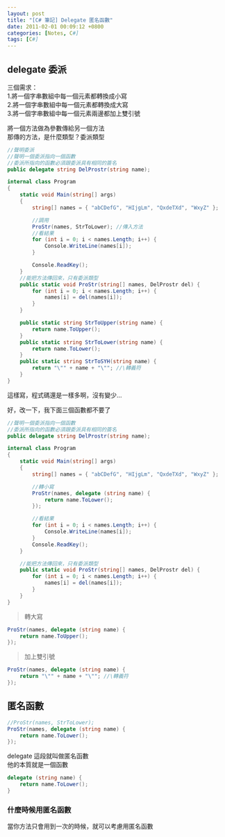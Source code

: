 ```yaml
---
layout: post
title: "[C# 筆記] Delegate 匿名函數"
date: 2011-02-01 00:09:12 +0800
categories: [Notes, C#]
tags: [C#]
---
```


## delegate 委派
三個需求：  
1.將一個字串數組中每一個元素都轉換成小寫  
2.將一個字串數組中每一個元素都轉換成大寫  
3.將一個字串數組中每一個元素兩邊都加上雙引號    

將一個方法做為參數傳給另一個方法  
那傳的方法，是什麼類型？委派類型    

```c#
//聲明委派
//聲明一個委派指向一個函數
//委派所指向的函數必須跟委派具有相同的簽名
public delegate string DelProstr(string name);

internal class Program
{
    static void Main(string[] args)
    {
        string[] names = { "abCDefG", "HIjgLm", "QxdeTXd", "WxyZ" };

        //調用
        ProStr(names, StrToLower); //傳入方法
        //看結果
        for (int i = 0; i < names.Length; i++) {
            Console.WriteLine(names[i]);
        }

        Console.ReadKey();
    }
    //能把方法傳回來，只有委派類型
    public static void ProStr(string[] names, DelProstr del) {
        for (int i = 0; i < names.Length; i++) {
            names[i] = del(names[i]);
        }
    }

    public static string StrToUpper(string name) {
        return name.ToUpper();
    }
    public static string StrToLower(string name) {
        return name.ToLower();
    }
    public static string StrToSYH(string name) {
        return "\"" + name + "\""; //\轉義符
    }
}
```
這樣寫，程式碼還是一樣多啊，沒有變少…    

好，改一下，我下面三個函數都不要了

```c#
//聲明一個委派指向一個函數
//委派所指向的函數必須跟委派具有相同的簽名
public delegate string DelProstr(string name);

internal class Program
{
    static void Main(string[] args)
    {
        string[] names = { "abCDefG", "HIjgLm", "QxdeTXd", "WxyZ" };

        //轉小寫
        ProStr(names, delegate (string name) {
            return name.ToLower();
        });

        //看結果
        for (int i = 0; i < names.Length; i++) {
            Console.WriteLine(names[i]);
        }
        Console.ReadKey();
    }

    //能把方法傳回來，只有委派類型
    public static void ProStr(string[] names, DelProstr del) {
        for (int i = 0; i < names.Length; i++) {
            names[i] = del(names[i]);
        }
    }
}
```

> 轉大寫  
```c#
ProStr(names, delegate (string name) {
    return name.ToUpper();
});
```
> 加上雙引號  
```c#
ProStr(names, delegate (string name) {
    return "\"" + name + "\""; //\轉義符
});
```

## 匿名函數

```c#
//ProStr(names, StrToLower);
ProStr(names, delegate (string name) {
    return name.ToLower();
});
```

delegate 這段就叫做匿名函數    
他的本質就是一個函數
```c#
delegate (string name) {
    return name.ToLower();
}
```
### 什麼時候用匿名函數
當你方法只會用到一次的時候，就可以考慮用匿名函數



